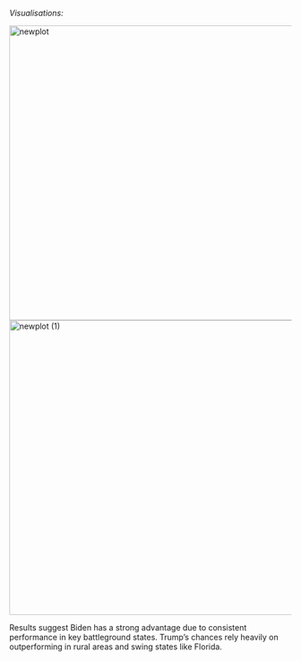 *Visualisations:*

<img width="1242" height="525" alt="newplot" src="https://github.com/user-attachments/assets/a978843b-4bb8-45f7-803d-8ffd30571ebb" />

<img width="1242" height="525" alt="newplot (1)" src="https://github.com/user-attachments/assets/73c7977d-cd09-4c2a-8caf-681a6e9afb02" />

Results suggest Biden has a strong advantage due to consistent performance in key battleground states. 
Trump’s chances rely heavily on outperforming in rural areas and swing states like Florida.
